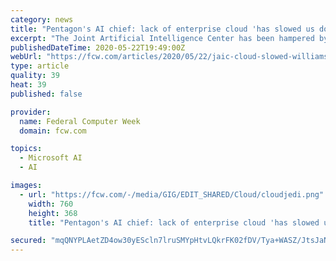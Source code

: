 ```yaml
---
category: news
title: "Pentagon's AI chief: lack of enterprise cloud 'has slowed us down'"
excerpt: "The Joint Artificial Intelligence Center has been hampered by enterprise cloud program delays, but is pivoting with the Air Force's help."
publishedDateTime: 2020-05-22T19:49:00Z
webUrl: "https://fcw.com/articles/2020/05/22/jaic-cloud-slowed-williams.aspx?admgarea=TC_Management"
type: article
quality: 39
heat: 39
published: false

provider:
  name: Federal Computer Week
  domain: fcw.com

topics:
  - Microsoft AI
  - AI

images:
  - url: "https://fcw.com/-/media/GIG/EDIT_SHARED/Cloud/cloudjedi.png"
    width: 760
    height: 368
    title: "Pentagon's AI chief: lack of enterprise cloud 'has slowed us down'"

secured: "mqQNYPLAetZD4ow30yEScln7lruSMYpHtvLQkrFK02fDV/Tya+WASZ/JtsJaNCfYoK/EIdHINs3WJ67w8sSLFw/bumfYHLyOfk14mxoW05tnwJ2WMBbI+9V0B0VV7LN1soeAH2CVgL3hlfGLKI6UHTaeY2zB8++GWiEWEQmF/yVh+lYVXftBFuSATOmBK64BJUouhf40jceXsIKeMFP9FZR8hLDjMpPH8DJb1dTE8Fv3N01QDhXAUnuOv04lTpbdu2rvs8teWsjgm6oyQ+rLEkkxUnIi681S5yYV6KvuTHou1Rk+5w6KalEdWljSCnQ7;BmYMqPPLxYG0Lm/saSxaUw=="
---
```


